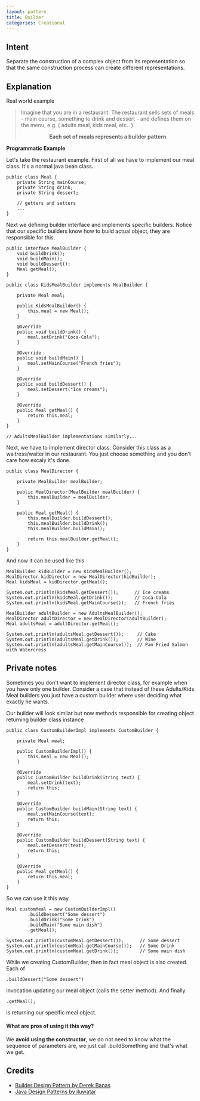 ```yaml
---
layout: pattern
title: Builder
categories: Creational
---
```


## Intent
Separate the construction of a complex object from its
representation so that the same construction process can create different
representations.

## Explanation

Real world example

> Imagine that you are in a restaurant. The restaurant sells sets of meals - main course, something to drink and dessert - and defines them on the menu, e.g. ( adults meal, kids meal, etc.. ).  <br>
> <center><b>Each set of meals represents a builder pattern </b></center>


**Programmatic Example**

Let's take the restaurant example. First of all we have to implement our meal class. It's a normal java bean class..

```
public class Meal {
    private String mainCourse;
    private String drink;
    private String dessert;
    
    // getters and setters
    ...
}
```

Next we defining builder interface and implements specific builders. 
Notice that our specific builders know how to build actual object, they are responsible for this.

```
public interface MealBuilder {
    void buildDrink();
    void buildMain();
    void buildDessert();
    Meal getMeal();
}

public class KidsMealBuilder implements MealBuilder {

    private Meal meal;

    public KidsMealBuilder() {
        this.meal = new Meal();
    }

    @Override
    public void buildDrink() {
        meal.setDrink("Coca-Cola");
    }

    @Override
    public void buildMain() {
        meal.setMainCourse("French fries");
    }

    @Override
    public void buildDessert() {
        meal.setDessert("Ice creams");
    }

    @Override
    public Meal getMeal() {
        return this.meal;
    }
}

// AdultsMealBuilder implementations similarly...
```

Next, we have to implement director class. Consider this class as a waitress/waiter in our restaurant. You just choose something and you don't care how excaly it's done.

```
public class MealDirector {

    private MealBuilder mealBuilder;

    public MealDirector(MealBuilder mealBuilder) {
        this.mealBuilder = mealBuilder;
    }

    public Meal getMeal() {
        this.mealBuilder.buildDessert();
        this.mealBuilder.buildDrink();
        this.mealBuilder.buildMain();

        return this.mealBuilder.getMeal();
    }
}
```

And now it can be used like this

```
MealBuilder kidBuilder = new KidsMealBuilder();
MealDirector kidDirector = new MealDirector(kidBuilder);
Meal kidsMeal = kidDirector.getMeal();

System.out.println(kidsMeal.getDessert());     	// Ice creams
System.out.println(kidsMeal.getDrink());	   	// Coca-Cola
System.out.println(kidsMeal.getMainCourse());  	// French fries

MealBuilder adultBuilder = new AdultsMealBuilder();
MealDirector adultDirector = new MealDirector(adultBuilder);
Meal adultsMeal = adultDirector.getMeal();

System.out.println(adultsMeal.getDessert());     // Cake
System.out.println(adultsMeal.getDrink());		 // Wine
System.out.println(adultsMeal.getMainCourse());  // Pan Fried Salmon with Watercress
```

## Private notes

Sometimes you don't want to implement director class, for example when you have only one builder. Consider a case that instead of these Adults/Kids Meal builders you just have a custom builder where user deciding what exactly he wants. 

Our builder will look similar but now methods responsible for creating object returning builder class instance
```
public class CustomBuilderImpl implements CustomBuilder {

    private Meal meal;

    public CustomBuilderImpl() {
        this.meal = new Meal();
    }

    @Override
    public CustomBuilder buildDrink(String text) {
        meal.setDrink(text);
        return this;
    }

    @Override
    public CustomBuilder buildMain(String text) {
        meal.setMainCourse(text);
        return this;
    }

    @Override
    public CustomBuilder buildDessert(String text) {
        meal.setDessert(text);
        return this;
    }

    @Override
    public Meal getMeal() {
        return this.meal;
    }
}
```
So we can use it this way
```
Meal customMeal = new CustomBuilderImpl()
        .buildDessert("Some dessert")
        .buildDrink("Some Drink")
        .buildMain("Some main dish")
        .getMeal();

System.out.println(customMeal.getDessert());      // Some dessert
System.out.println(customMeal.getMainCourse());   // Some Drink
System.out.println(customMeal.getDrink());		  // Some main dish
```
While we creating CustomBuilder, then in fact meal object is also created. Each of 
```
.buildDessert("Some dessert")
```
invocation updating our meal object (calls the setter method). And finally 
```
.getMeal();
```
is returning our specific meal object.
<br>
<h4>What are pros of using it this way?</h4
<br>
  We <b>avoid using the constructor</b>, we do not need to know what the sequence of parameters are, we just call .buildSomething and that's what we get.
  
## Credits

* [Builder Design Pattern by Derek Banas](https://www.youtube.com/watch?v=9XnsOpjclUg)
* [Java Design Patterns by iluwatar](https://github.com/iluwatar/java-design-patterns/tree/master/builder)